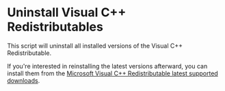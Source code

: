 # Uninstall Visual C++ Redistributables

This script will uninstall all installed versions of the Visual C++ Redistributable.

If you're interested in reinstalling the latest versions afterward, you can install them from the [Microsoft Visual C++ Redistributable latest supported downloads](https://learn.microsoft.com/en-us/cpp/windows/latest-supported-vc-redist).
